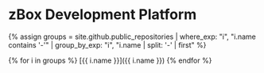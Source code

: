 # zBox Development Platform

{% assign groups = site.github.public_repositories | where_exp: "i", "i.name contains '-'" | group_by_exp: "i", "i.name | split: '-' | first" %}

{% for i in groups %}
  [{{ i.name }}]({{ i.name }})
{% endfor %}

